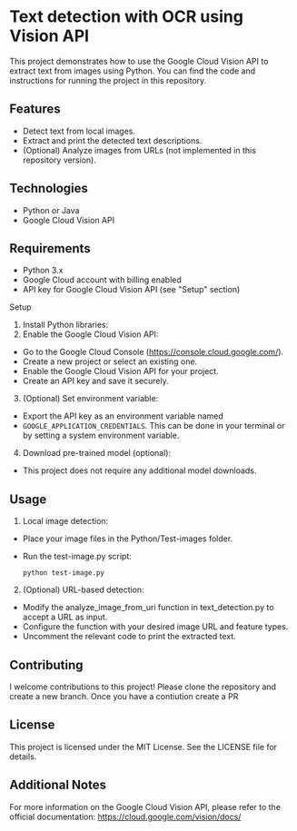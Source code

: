 # Text detection with OCR using Vision API


This project demonstrates how to use the Google Cloud Vision API to extract text from images using Python. You can find the code and instructions for running the project in this repository.

## Features
- Detect text from local images.
- Extract and print the detected text descriptions.
- (Optional) Analyze images from URLs (not implemented in this repository version).

## Technologies
- Python or Java
- Google Cloud Vision API


## Requirements
- Python 3.x
- Google Cloud account with billing enabled
- API key for Google Cloud Vision API (see "Setup" section)

Setup
1. Install Python libraries:
2. Enable the Google Cloud Vision API:
- Go to the Google Cloud Console (https://console.cloud.google.com/).
- Create a new project or select an existing one.
- Enable the Google Cloud Vision API for your project.
- Create an API key and save it securely.

3. (Optional) Set environment variable:
- Export the API key as an environment variable named
- `GOOGLE_APPLICATION_CREDENTIALS`. This can be done in your terminal or by setting a system environment variable.

4. Download pre-trained model (optional):
- This project does not require any additional model downloads.


## Usage
1. Local image detection:
- Place your image files in the Python/Test-images folder.
- Run the test-image.py script:

    ```
    python test-image.py
    ```

2. (Optional) URL-based detection:
- Modify the analyze_image_from_uri function in text_detection.py to accept a URL as input.
- Configure the function with your desired image URL and feature types.
- Uncomment the relevant code to print the extracted text.


## Contributing
I welcome contributions to this project! Please clone the repository and create a new branch. Once you have a contiution create a PR

## License
This project is licensed under the MIT License. See the LICENSE file for details.

## Additional Notes
For more information on the Google Cloud Vision API, please refer to the official documentation: https://cloud.google.com/vision/docs/
